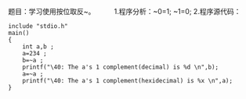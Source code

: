 题目：学习使用按位取反~。　　　
1.程序分析：~0=1; ~1=0;
2.程序源代码：
```  
include "stdio.h"
main()
{
    int a,b ;
    a=234 ;
    b=~a ;
    printf("\40: The a's 1 complement(decimal) is %d \n",b);
    a=~a ;
    printf("\40: The a's 1 complement(hexidecimal) is %x \n",a);
}
```